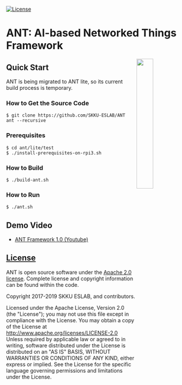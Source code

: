 [![License](https://img.shields.io/badge/licence-Apache%202.0-brightgreen.svg?style=flat)](LICENSE)

# ANT: AI-based Networked Things Framework
<img src="https://raw.githubusercontent.com/SKKU-ESLAB/ANT/master/docs/logo.png" width="30%" align="right" />

## Quick Start
ANT is being migrated to ANT lite, so its current build process is temporary.

### How to Get the Source Code

```
$ git clone https://github.com/SKKU-ESLAB/ANT ant --recursive
```

### Prerequisites
```
$ cd ant/lite/test
$ ./install-prerequisites-on-rpi3.sh
```
<!--
```
# TARGET_BOARD=[rpi2,rpi3,oxu3,oxu4,tx1,tx2]
$ ./tools/install-deps.sh --target-board={TARGET_BOARD}
$ sudo apt-get install cmake python3 pip3
$ sudo pip3 install kconfiglib
```

### Build Configuration

You can configure how to build ANT framework with following commands.
```
$ ./menuconfig.py
```
-->

### How to Build
```
$ ./build-ant.sh
```
<!--
```
$ mkdir build && cd build
$ cmake ..
$ make -j4
```

If you changed your build configuration, you should make your ```build``` directory once again.

### How to Install
```
$ sudo make install
```
-->
### How to Run
```
$ ./ant.sh
```
<!--
```
$ sudo run_ant
```
-->

## Demo Video

* [ANT Framework 1.0 (Youtube)](https://www.youtube.com/watch?v=QHFb4IKi8wM&t=34s)

## [License](https://github.com/SKKU-ESLAB/ANT/wiki/License)
ANT is open source software under the [Apache 2.0 license](http://www.apache.org/licenses/LICENSE-2.0). Complete license and copyright information can be found within the code.

Copyright 2017-2019 SKKU ESLAB, and contributors.

Licensed under the Apache License, Version 2.0 (the "License"); you may not use this file except in compliance with the License. You may obtain a copy of the License at http://www.apache.org/licenses/LICENSE-2.0 Unless required by applicable law or agreed to in writing, software distributed under the License is distributed on an "AS IS" BASIS, WITHOUT WARRANTIES OR CONDITIONS OF ANY KIND, either express or implied. See the License for the specific language governing permissions and limitations under the License.